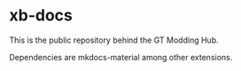 # xb-docs

This is the public repository behind the GT Modding Hub.

Dependencies are mkdocs-material among other extensions.
